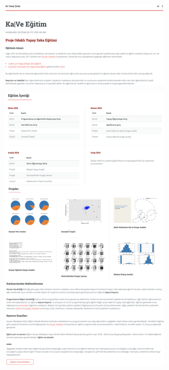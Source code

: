 ![](2018/images/1.png)
<BR><BR>
![](2018/images/3.png)
![](2018/images/4.png)
![](2018/images/2.png)

